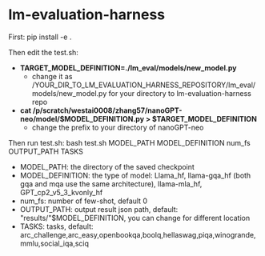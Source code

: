 # lm-evaluation-harness
First: pip install -e .

Then edit the test.sh:
 - **TARGET_MODEL_DEFINITION=./lm_eval/models/new_model.py** 
   - change it as /YOUR_DIR_TO_LM_EVALUATION_HARNESS_REPOSITORY/lm_eval/models/new_model.py for your directory to lm-evaluation-harness repo
 - **cat /p/scratch/westai0008/zhang57/nanoGPT-neo/model/$MODEL_DEFINITION.py > $TARGET_MODEL_DEFINITION**
   - change the prefix to your directory of nanoGPT-neo

Then run test.sh: bash test.sh MODEL_PATH MODEL_DEFINITION num_fs OUTPUT_PATH TASKS
 - MODEL_PATH: the directory of the saved checkpoint
 - MODEL_DEFINITION: the type of model: Llama_hf, llama-gqa_hf (both gqa and mqa use the same architecture), llama-mla_hf, GPT_cp2_v5_3_kvonly_hf
 - num_fs: number of few-shot, default 0
 - OUTPUT_PATH: output result json path, default: "results/"$MODEL_DEFINITION, you can change for different location
 - TASKS: tasks, default: arc_challenge,arc_easy,openbookqa,boolq,hellaswag,piqa,winogrande,mmlu,social_iqa,sciq